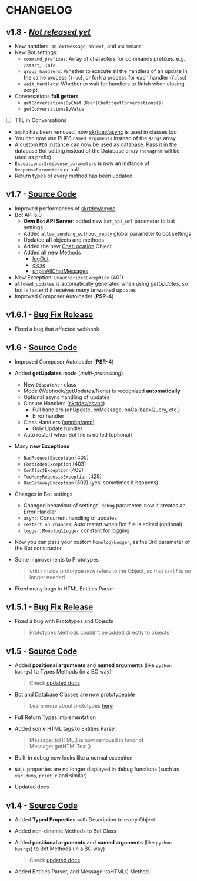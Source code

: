 # CHANGELOG

## v1.8 - [_Not released yet_](https://github.com/skrtdev/NovaGram/)
- New handlers: `onTextMessage`, `onText`, and `onCommand`
- New Bot settings:
    - `command_prefixes`: Array of characters for commands prefixes. e.g. `/start`, `.info`
    - `group_handlers`: Whether to execute all the handlers of an update in the same process (`true`), or fork a process for each handler (`false`)
    - `wait_handlers`: Whether to wait for handlers to finish when closing script
- Conversations **full getters**
    - `getConversationsByChat` (`User|Chat::getConversations()`)
    - `getConversationsByValue`
- [ ] TTL in Conversations
- `amphp` has been removed, now [skrtdev/async](https://github.com/skrtdev/php-async) is used in classes too
- You can now use PHP8 `named arguments` instead of the `$args` array
- A custom `PDO` instance can now be used as database. Pass it in the database Bot setting instead of the Database array (`novagram` will be used as prefix)
- `Exception::$response_parameters` is now an instance of `ResponseParameters` or null
- Return types of every method has been updated

## v1.7 - [Source Code](https://github.com/skrtdev/NovaGram/releases/tag/v1.7)
- Improved performances of [skrtdev/async](https://github.com/skrtdev/php-async)
- Bot API 5.0
    - **Own Bot API Server**: added new `bot_api_url` parameter to bot settings
    - Added `allow_sending_without_reply` global parameter to bot settings
    - Updated **all** objects and methods
    - Added the new [ChatLocation](https://core.telegram.org/bots/api#chatlocation) Object
    - Added all new Methods
        - [logOut](https://core.telegram.org/bots/api#logout)
        - [close](https://core.telegram.org/bots/api#close)
        - [unpinAllChatMessages](https://core.telegram.org/bots/api#unpinallchatmessages)
- New Exception: `UnauthorizedException` (401)
- `allowed_updates` is automatically generated when using _getUpdates_, so bot is faster if it receives many unwanted updates
- Improved Composer Autoloader (**PSR-4**)

## v1.6.1 - [Bug Fix Release](https://github.com/skrtdev/NovaGram/releases/tag/v1.6.1)

- Fixed a bug that affected webhook


## v1.6 - [Source Code](https://github.com/skrtdev/NovaGram/releases/tag/v1.6)

- Improved Composer Autoloader (**PSR-4**)
- Added **getUpdates** mode (_multi-processing_)
    - New `Dispatcher` class
    - Mode (Webhook/getUpdates/None) is recognized **automatically**
    - Optional async handling of updates
    - Closure Handlers ([skrtdev/async](https://github.com/skrtdev/php-async))
        - Full handlers (onUpdate, onMessage, onCallbackQuery, etc.)
        - Error handler
    - Class Handlers ([amphp/amp](https://github.com/amphp/amp))
        - Only Update handler
    - Auto restart when Bot file is edited (optional)

- Many **new Exceptions**
    - `BadRequestException` (400)
    - `ForbiddenException` (403)
    - `ConflictException` (409)
    - `TooManyRequestsException` (429)
    - `BadGatewayException` (502) (yes, sometimes it happens)

- Changes in Bot settings
    - Changed behaviour of settings' `debug` parameter: now it creates an Error Handler  
    - `async`: Concurrent handling of updates
    - `restart_on_changes`: Auto restart when Bot file is edited (optional)  
    - `logger`: `Monolog\Logger` constant for logging

- Now you can pass your custom `Monolog\Logger`, as the 3rd parameter of the Bot constructor  
- Some improvements to Prototypes

    > `$this` inside prototype now refers to the Object, so that `$self` is no longer needed

- Fixed many bugs in HTML Entities Parser

## v1.5.1 - [Bug Fix Release](https://github.com/skrtdev/NovaGram/releases/tag/v1.5.1)

- Fixed a bug with Prototypes and Objects

    > Prototypes Methods couldn't be added directly to objects

## v1.5 - [Source Code](https://github.com/skrtdev/NovaGram/releases/tag/v1.5)

- Added **positional arguments** and **named arguments** (like `python kwargs`) to Types Methods (in a BC way)

    > Check [updated docs](https://docs.novagram.ga/objects.html)

- Bot and Database Classes are now prototypeable

    > Learn more about prototypes [here](https://docs.novagram.ga/prototypes.html)

- Full Return Types implementation
- Added some HTML tags to Entities Parser

    > Message::toHTML() is now removed in favor of Message::getHTMLText()

- Built-in debug now looks like a normal exception
- `NULL` properties are no longer displayed in debug functions (such as `var_dump`, `print_r` and similar)
- Updated docs

## v1.4 - [Source Code](https://github.com/skrtdev/NovaGram/releases/tag/v1.4)

- Added **Typed Properties** with Description to every Object
- Added non-dinamic Methods to Bot Class
- Added **positional arguments** and **named arguments** (like `python kwargs`) to Bot Methods (in a BC way)

    > Check [updated docs](https://docs.novagram.ga/requests.html)

- Added Entities Parser, and Message::toHTML() Method
